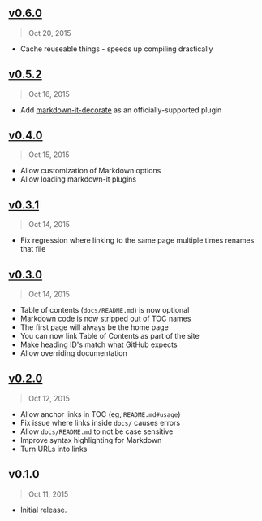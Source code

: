## [v0.6.0]
> Oct 20, 2015

- Cache reuseable things - speeds up compiling drastically

## [v0.5.2]
> Oct 16, 2015

- Add [markdown-it-decorate](https://www.npmjs.com/package/markdown-it-decorate) as an officially-supported plugin

## [v0.4.0]
> Oct 15, 2015

- Allow customization of Markdown options
- Allow loading markdown-it plugins

## [v0.3.1]
> Oct 14, 2015

- Fix regression where linking to the same page multiple times renames that file

## [v0.3.0]
> Oct 14, 2015

- Table of contents (`docs/README.md`) is now optional
- Markdown code is now stripped out of TOC names
- The first page will always be the home page
- You can now link Table of Contents as part of the site
- Make heading ID's match what GitHub expects
- Allow overriding documentation

## [v0.2.0]
> Oct 12, 2015

- Allow anchor links in TOC (eg, `README.md#usage`)
- Fix issue where links inside `docs/` causes errors
- Allow `docs/README.md` to not be case sensitive
- Improve syntax highlighting for Markdown
- Turn URLs into links

## v0.1.0
> Oct 11, 2015

- Initial release.

[v0.2.0]: https://github.com/docpress/docpress-core/compare/v0.1.0...v0.2.0
[v0.3.0]: https://github.com/docpress/docpress-core/compare/v0.2.0...v0.3.0
[v0.3.1]: https://github.com/docpress/docpress-core/compare/v0.3.0...v0.3.1
[v0.4.0]: https://github.com/docpress/docpress-core/compare/v0.3.1...v0.4.0
[v0.5.2]: https://github.com/docpress/docpress-core/compare/v0.4.0...v0.5.2
[v0.6.0]: https://github.com/docpress/docpress-core/compare/v0.5.2...v0.6.0
